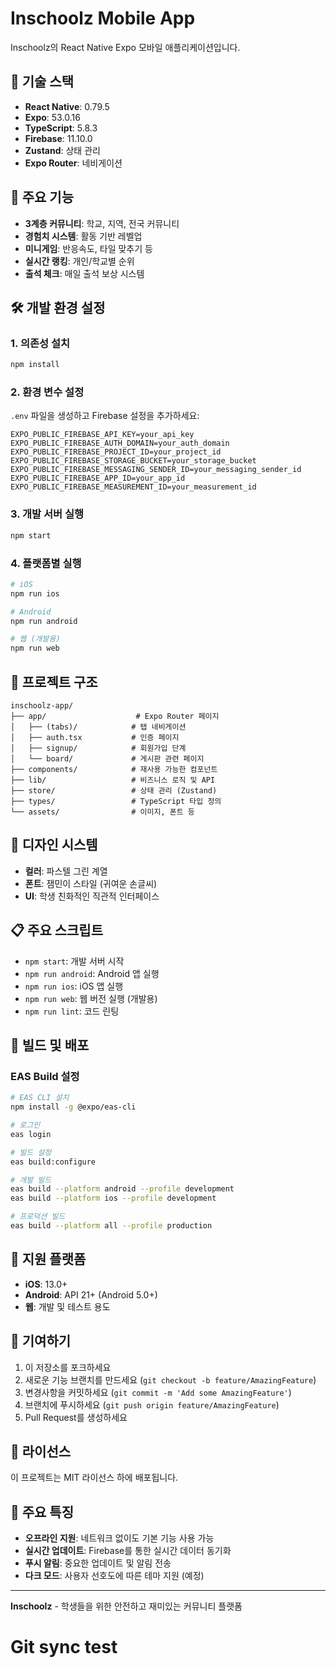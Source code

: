 # Inschoolz Mobile App

Inschoolz의 React Native Expo 모바일 애플리케이션입니다.

## 🚀 기술 스택

- **React Native**: 0.79.5
- **Expo**: 53.0.16
- **TypeScript**: 5.8.3
- **Firebase**: 11.10.0
- **Zustand**: 상태 관리
- **Expo Router**: 네비게이션

## 📱 주요 기능

- **3계층 커뮤니티**: 학교, 지역, 전국 커뮤니티
- **경험치 시스템**: 활동 기반 레벨업
- **미니게임**: 반응속도, 타일 맞추기 등
- **실시간 랭킹**: 개인/학교별 순위
- **출석 체크**: 매일 출석 보상 시스템

## 🛠️ 개발 환경 설정

### 1. 의존성 설치
```bash
npm install
```

### 2. 환경 변수 설정
`.env` 파일을 생성하고 Firebase 설정을 추가하세요:

```env
EXPO_PUBLIC_FIREBASE_API_KEY=your_api_key
EXPO_PUBLIC_FIREBASE_AUTH_DOMAIN=your_auth_domain
EXPO_PUBLIC_FIREBASE_PROJECT_ID=your_project_id
EXPO_PUBLIC_FIREBASE_STORAGE_BUCKET=your_storage_bucket
EXPO_PUBLIC_FIREBASE_MESSAGING_SENDER_ID=your_messaging_sender_id
EXPO_PUBLIC_FIREBASE_APP_ID=your_app_id
EXPO_PUBLIC_FIREBASE_MEASUREMENT_ID=your_measurement_id
```

### 3. 개발 서버 실행
```bash
npm start
```

### 4. 플랫폼별 실행
```bash
# iOS
npm run ios

# Android
npm run android

# 웹 (개발용)
npm run web
```

## 📂 프로젝트 구조

```
inschoolz-app/
├── app/                    # Expo Router 페이지
│   ├── (tabs)/            # 탭 네비게이션
│   ├── auth.tsx           # 인증 페이지
│   ├── signup/            # 회원가입 단계
│   └── board/             # 게시판 관련 페이지
├── components/            # 재사용 가능한 컴포넌트
├── lib/                   # 비즈니스 로직 및 API
├── store/                 # 상태 관리 (Zustand)
├── types/                 # TypeScript 타입 정의
└── assets/                # 이미지, 폰트 등
```

## 🎨 디자인 시스템

- **컬러**: 파스텔 그린 계열
- **폰트**: 잼민이 스타일 (귀여운 손글씨)
- **UI**: 학생 친화적인 직관적 인터페이스

## 📋 주요 스크립트

- `npm start`: 개발 서버 시작
- `npm run android`: Android 앱 실행
- `npm run ios`: iOS 앱 실행
- `npm run web`: 웹 버전 실행 (개발용)
- `npm run lint`: 코드 린팅

## 🔧 빌드 및 배포

### EAS Build 설정
```bash
# EAS CLI 설치
npm install -g @expo/eas-cli

# 로그인
eas login

# 빌드 설정
eas build:configure

# 개발 빌드
eas build --platform android --profile development
eas build --platform ios --profile development

# 프로덕션 빌드
eas build --platform all --profile production
```

## 📱 지원 플랫폼

- **iOS**: 13.0+
- **Android**: API 21+ (Android 5.0+)
- **웹**: 개발 및 테스트 용도

## 🤝 기여하기

1. 이 저장소를 포크하세요
2. 새로운 기능 브랜치를 만드세요 (`git checkout -b feature/AmazingFeature`)
3. 변경사항을 커밋하세요 (`git commit -m 'Add some AmazingFeature'`)
4. 브랜치에 푸시하세요 (`git push origin feature/AmazingFeature`)
5. Pull Request를 생성하세요

## 📄 라이선스

이 프로젝트는 MIT 라이선스 하에 배포됩니다.

## 🌟 주요 특징

- **오프라인 지원**: 네트워크 없이도 기본 기능 사용 가능
- **실시간 업데이트**: Firebase를 통한 실시간 데이터 동기화
- **푸시 알림**: 중요한 업데이트 및 알림 전송
- **다크 모드**: 사용자 선호도에 따른 테마 지원 (예정)

---

**Inschoolz** - 학생들을 위한 안전하고 재미있는 커뮤니티 플랫폼
# Git sync test
